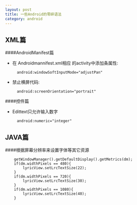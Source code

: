 ```yaml
---
layout: post
title: 一些Android的零碎语法
category: android
---
```




XML篇
-----------

####AndroidManifest篇

+ 在 Androidmannifest.xml相应 的activity中添加条属性:

		android:windowSoftInputMode="adjustPan"

+ 禁止横屏代码:

		android:screenOrientation="portrait"

####控件篇

+ Edittext只允许输入数字

		android:numeric="integer"

JAVA篇
---------------

####根据屏幕分辨率来设置字体等其它资源

		getWindowManager().getDefaultDisplay().getMetrics(dm);
		if(dm.widthPixels == 480){
			lyricView.setLrcTextSize(22);
		}
		if(dm.widthPixels == 720){
			lyricView.setLrcTextSize(30);
		}
		if(dm.widthPixels == 1080){
			lyricView.setLrcTextSize(40);
		}
